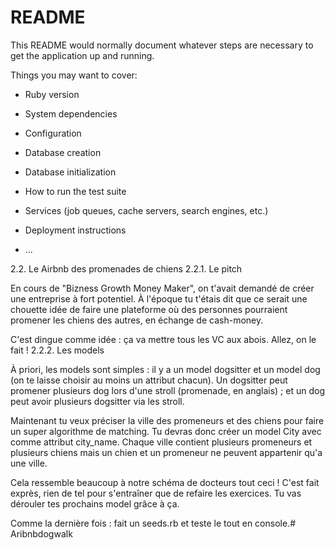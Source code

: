 # README

This README would normally document whatever steps are necessary to get the
application up and running.

Things you may want to cover:

* Ruby version

* System dependencies

* Configuration

* Database creation

* Database initialization

* How to run the test suite

* Services (job queues, cache servers, search engines, etc.)

* Deployment instructions

* ...

2.2. Le Airbnb des promenades de chiens
2.2.1. Le pitch

En cours de "Bizness Growth Money Maker", on t'avait demandé de créer une entreprise à fort potentiel. À l'époque tu t'étais dit que ce serait une chouette idée de faire une plateforme où des personnes pourraient promener les chiens des autres, en échange de cash-money.

C'est dingue comme idée : ça va mettre tous les VC aux abois. Allez, on le fait !
2.2.2. Les models

À priori, les models sont simples : il y a un model dogsitter et un model dog (on te laisse choisir au moins un attribut chacun). Un dogsitter peut promener plusieurs dog lors d'une stroll (promenade, en anglais) ; et un dog peut avoir plusieurs dogsitter via les stroll.

Maintenant tu veux préciser la ville des promeneurs et des chiens pour faire un super algorithme de matching. Tu devras donc créer un model City avec comme attribut city_name. Chaque ville contient plusieurs promeneurs et plusieurs chiens mais un chien et un promeneur ne peuvent appartenir qu'a une ville.

Cela ressemble beaucoup à notre schéma de docteurs tout ceci ! C'est fait exprès, rien de tel pour s'entraîner que de refaire les exercices. Tu vas dérouler tes prochains model grâce à ça.

Comme la dernière fois : fait un seeds.rb et teste le tout en console.# Aribnbdogwalk
